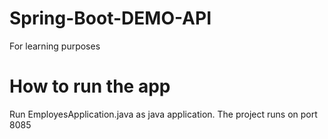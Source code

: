 # Spring-Boot-DEMO-API
For learning purposes

# How to run the app
Run EmployesApplication.java as java application.
The project runs on port 8085

